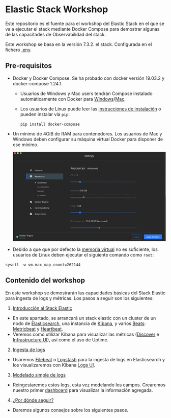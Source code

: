# Elastic Stack Workshop

Este repositorio es el fuente para el workshop del Elastic Stack en el que se va a ejecutar el stack mediante Docker Compose para demostrar algunas de las capacitades de Observabilidad del stack.

Este workshop se basa en la versión 7.3.2. el stack. Configurada en el fichero [.env](.env).

## Pre-requisitos

- Docker y Docker Compose. Se ha probado con docker versión 19.03.2 y docker-compose 1.24.1.
  - Usuarios de Windows y Mac users tendrán Compose instalado automáticamente con Docker para [Windows](https://docs.docker.com/docker-for-windows/install/)/[Mac](https://docs.docker.com/docker-for-mac/install/).
  - Los usuarios de Linux puede leer las [instrucciones de instalación](https://docs.docker.com/compose/install/#install-compose) o pueden instalar vía `pip`:
  
    ```shell
    pip install docker-compose
    ```

- Un mínimo de 4GiB de RAM para contenedores. Los usuarios de Mac y Windows deben configurar su máquina virtual Docker para disponer de ese mínimo.

    ![Docker VM memory settings](doc/img/docker-vm-memory-settings.png)

- Debido a que que por defecto la [memoria virtual](https://www.elastic.co/guide/en/elasticsearch/reference/7.3/vm-max-map-count.html) no es suficiente, los usuarios de Linux deben ejecutar el siguiente comando como `root`:

```
sysctl -w vm.max_map_count=262144
```

## Contenido del workshop

En este workshop se demostrarán las capacidades básicas del Stack Elastic para ingesta de logs y métricas. Los pasos a seguir son los siguientes:

1. [Introducción al Stack Elastic](./doc/paso01/README.md)
 - En este apartado, se arrancará un stack elastic con un cluster de un nodo de [Elasticsearch](https://www.elastic.co/guide/en/elasticsearch/reference/7.3/index.html), una instancia de [Kibana](https://www.elastic.co/guide/en/kibana/7.3/index.html), y varios [Beats](https://www.elastic.co/guide/en/beats/libbeat/7.3/beats-reference.html): [Metricbeat](https://www.elastic.co/guide/en/beats/metricbeat/7.3/index.html) y [Heartbeat](https://www.elastic.co/guide/en/beats/heartbeat/7.3/index.html).
 - Veremos como utilizar Kibana para visualizar las métricas ([Discover](https://www.elastic.co/guide/en/kibana/7.3/discover.html) e [Infrastructure UI](https://www.elastic.co/guide/en/kibana/7.3/xpack-infra.html)), así como el uso de Uptime.
2. [Ingesta de logs](./doc/paso02/README.md)
 - Usaremos [Filebeat](https://www.elastic.co/guide/en/beats/filebeat/7.3/index.html) o [Logstash](https://www.elastic.co/guide/en/logstash/current/index.html) para la ingesta de logs en Elasticsearch y los visualizaremos con Kibana [Logs UI](https://www.elastic.co/guide/en/kibana/7.3/xpack-logs.html).
3. [Modelado simple de logs](./doc/paso03/README.md)
 - Reingestaremos estos logs, esta vez modelando los campos. Crearemos nuestro primer [dashboard](https://www.elastic.co/guide/en/kibana/7.3/dashboard.html) para visualizar la información agregada.
4. [¿Por dónde seguir?](./doc/paso04/README.md)
 - Daremos algunos consejos sobre los siguientes pasos.